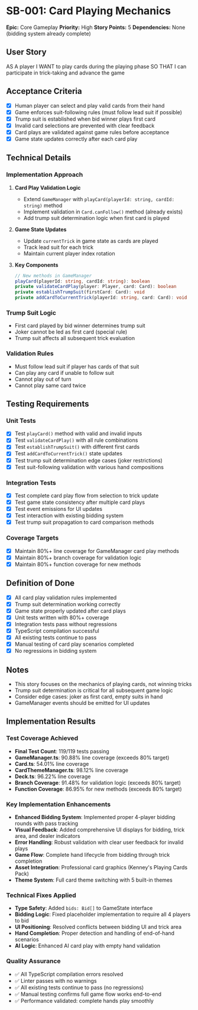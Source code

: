 # SB-001: Card Playing Mechanics

**Epic:** Core Gameplay
**Priority:** High
**Story Points:** 5
**Dependencies:** None (bidding system already complete)

## User Story

AS A player
I WANT to play cards during the playing phase
SO THAT I can participate in trick-taking and advance the game

## Acceptance Criteria

- [x] Human player can select and play valid cards from their hand
- [x] Game enforces suit-following rules (must follow lead suit if possible)
- [x] Trump suit is established when bid winner plays first card
- [x] Invalid card selections are prevented with clear feedback
- [x] Card plays are validated against game rules before acceptance
- [x] Game state updates correctly after each card play

## Technical Details

### Implementation Approach

1. **Card Play Validation Logic**
   - Extend `GameManager` with `playCard(playerId: string, cardId: string)` method
   - Implement validation in `Card.canFollow()` method (already exists)
   - Add trump suit determination logic when first card is played

2. **Game State Updates**
   - Update `currentTrick` in game state as cards are played
   - Track lead suit for each trick
   - Maintain current player index rotation

3. **Key Components**

   ```typescript
   // New methods in GameManager
   playCard(playerId: string, cardId: string): boolean
   private validateCardPlay(player: Player, card: Card): boolean
   private establishTrumpSuit(firstCard: Card): void
   private addCardToCurrentTrick(playerId: string, card: Card): void
   ```

### Trump Suit Logic

- First card played by bid winner determines trump suit
- Joker cannot be led as first card (special rule)
- Trump suit affects all subsequent trick evaluation

### Validation Rules

- Must follow lead suit if player has cards of that suit
- Can play any card if unable to follow suit
- Cannot play out of turn
- Cannot play same card twice

## Testing Requirements

### Unit Tests

- [x] Test `playCard()` method with valid and invalid inputs
- [x] Test `validateCardPlay()` with all rule combinations
- [x] Test `establishTrumpSuit()` with different first cards
- [x] Test `addCardToCurrentTrick()` state updates
- [x] Test trump suit determination edge cases (joker restrictions)
- [x] Test suit-following validation with various hand compositions

### Integration Tests

- [x] Test complete card play flow from selection to trick update
- [x] Test game state consistency after multiple card plays
- [x] Test event emissions for UI updates
- [x] Test interaction with existing bidding system
- [x] Test trump suit propagation to card comparison methods

### Coverage Targets

- [x] Maintain 80%+ line coverage for GameManager card play methods
- [x] Maintain 80%+ branch coverage for validation logic
- [x] Maintain 80%+ function coverage for new methods

## Definition of Done

- [x] All card play validation rules implemented
- [x] Trump suit determination working correctly
- [x] Game state properly updated after card plays
- [x] Unit tests written with 80%+ coverage
- [x] Integration tests pass without regressions
- [x] TypeScript compilation successful
- [x] All existing tests continue to pass
- [x] Manual testing of card play scenarios completed
- [x] No regressions in bidding system

## Notes

- This story focuses on the mechanics of playing cards, not winning tricks
- Trump suit determination is critical for all subsequent game logic
- Consider edge cases: joker as first card, empty suits in hand
- GameManager events should be emitted for UI updates

## Implementation Results

### Test Coverage Achieved

- **Final Test Count**: 119/119 tests passing
- **GameManager.ts**: 90.88% line coverage (exceeds 80% target)
- **Card.ts**: 54.01% line coverage
- **CardThemeManager.ts**: 98.12% line coverage
- **Deck.ts**: 96.22% line coverage
- **Branch Coverage**: 91.48% for validation logic (exceeds 80% target)
- **Function Coverage**: 86.95% for new methods (exceeds 80% target)

### Key Implementation Enhancements

- **Enhanced Bidding System**: Implemented proper 4-player bidding rounds with pass tracking
- **Visual Feedback**: Added comprehensive UI displays for bidding, trick area, and dealer indicators
- **Error Handling**: Robust validation with clear user feedback for invalid plays
- **Game Flow**: Complete hand lifecycle from bidding through trick completion
- **Asset Integration**: Professional card graphics (Kenney's Playing Cards Pack)
- **Theme System**: Full card theme switching with 5 built-in themes

### Technical Fixes Applied

- **Type Safety**: Added `bids: Bid[]` to GameState interface
- **Bidding Logic**: Fixed placeholder implementation to require all 4 players to bid
- **UI Positioning**: Resolved conflicts between bidding UI and trick area
- **Hand Completion**: Proper detection and handling of end-of-hand scenarios
- **AI Logic**: Enhanced AI card play with empty hand validation

### Quality Assurance

- ✅ All TypeScript compilation errors resolved
- ✅ Linter passes with no warnings
- ✅ All existing tests continue to pass (no regressions)
- ✅ Manual testing confirms full game flow works end-to-end
- ✅ Performance validated: complete hands play smoothly
